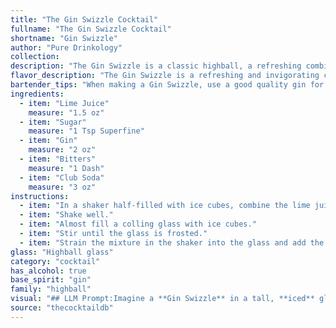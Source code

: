 ```yaml
---
title: "The Gin Swizzle Cocktail"
fullname: "The Gin Swizzle Cocktail"
shortname: "Gin Swizzle"
author: "Pure Drinkology"
collection:
description: "The Gin Swizzle is a classic highball, a refreshing combination of spirits, mixers, and ice.  Born in the 19th century, its roots lie in the Caribbean, where rum swizzles were popular, but gin eventually took its place in this invigorating, slightly bitter drink. "
flavor_description: "The Gin Swizzle is a refreshing and invigorating cocktail. The tart lime juice balances the juniper-forward gin, while the sugar adds a touch of sweetness. A hint of bitterness from the bitters adds complexity, while the club soda provides a light and bubbly finish. This cocktail is best enjoyed on a hot summer day. "
bartender_tips: "When making a Gin Swizzle, use a good quality gin for a bright flavor. Freshly squeezed lime juice is key. A bar spoon of simple syrup or agave nectar will balance the tartness, adjust to your preference.  A few dashes of Angostura bitters add complexity.  Swizzle vigorously to create a frosty, well-mixed drink. Top with club soda for a refreshing fizz. "
ingredients:
  - item: "Lime Juice"
    measure: "1.5 oz"
  - item: "Sugar"
    measure: "1 Tsp Superfine"
  - item: "Gin"
    measure: "2 oz"
  - item: "Bitters"
    measure: "1 Dash"
  - item: "Club Soda"
    measure: "3 oz"
instructions:
  - item: "In a shaker half-filled with ice cubes, combine the lime juice, sugar, gin, and bitters."
  - item: "Shake well."
  - item: "Almost fill a colling glass with ice cubes."
  - item: "Stir until the glass is frosted."
  - item: "Strain the mixture in the shaker into the glass and add the club soda."
glass: "Highball glass"
category: "cocktail"
has_alcohol: true
base_spirit: "gin"
family: "highball"
visual: "## LLM Prompt:Imagine a **Gin Swizzle** in a tall, **iced** glass. The drink is **light and refreshing**, with a **pale green hue** from the lime juice.  **Tiny bubbles** from the club soda rise slowly, creating a **delicate fizz** at the surface.  A **thin slice of lime** rests elegantly on the rim, its bright green contrasting beautifully with the **pale, almost translucent** drink.  The **aroma** is **invigorating**, with **citrus** and **gin** notes dancing alongside a hint of **spice** from the bitters.  **Describe the Gin Swizzle in detail, focusing on its visual appeal and the sensory experience it evokes.** "
source: "thecocktaildb"
---
```


